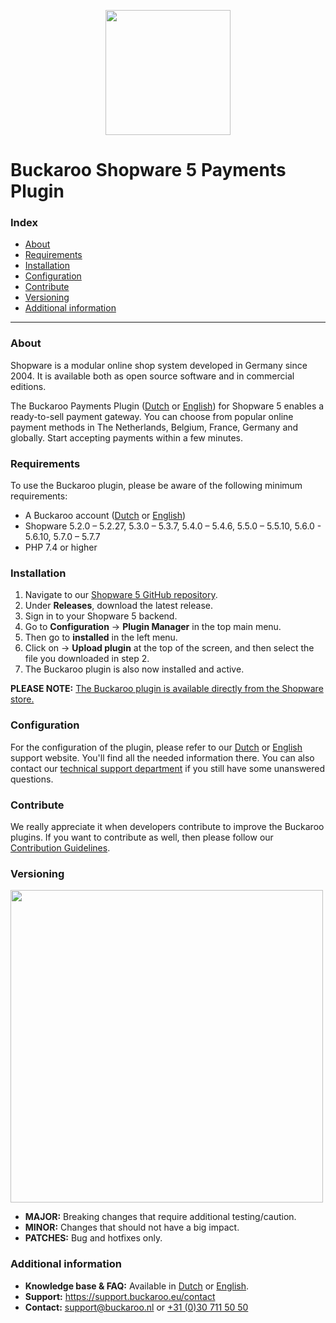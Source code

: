 <p align="center">
  <img src="https://www.buckaroo.nl/media/3475/shopware5_icon.png" width="200px" position="center">
</p>

# Buckaroo Shopware 5 Payments Plugin

### Index
- [About](#about)
- [Requirements](#requirements)
- [Installation](#installation)
- [Configuration](#configuration)
- [Contribute](#contribute)
- [Versioning](#versioning)
- [Additional information](#additional-information)
---

### About

Shopware is a modular online shop system developed in Germany since 2004. It is available both as open source software and in commercial editions.

The Buckaroo Payments Plugin ([Dutch](https://support.buckaroo.nl/categorieen/plugins/shopware-5) or [English](https://support.buckaroo.eu/categories/plugins/shopware-5)) for Shopware 5 enables a ready-to-sell payment gateway. You can choose from popular online payment methods in The Netherlands, Belgium, France, Germany and globally.
Start accepting payments within a few minutes.

### Requirements

To use the Buckaroo plugin, please be aware of the following minimum requirements:
- A Buckaroo account ([Dutch](https://www.buckaroo.nl/start) or [English](https://www.buckaroo.eu/solutions/request-form))
- Shopware 5.2.0 – 5.2.27, 5.3.0 – 5.3.7, 5.4.0 – 5.4.6, 5.5.0 – 5.5.10, 5.6.0 - 5.6.10, 5.7.0 – 5.7.7
- PHP 7.4 or higher

### Installation

1.  Navigate to our  [Shopware 5 GitHub repository](https://github.com/buckaroo-it/Shopware_5).
2.  Under  **Releases**, download the latest release.
3.  Sign in to your Shopware 5 backend.
4.  Go to  **Configuration**  →  **Plugin Manager**  in the top main menu.
5.  Then go to  **installed**  in the left menu.
6.  Click on →  **Upload plugin**  at the top of the screen, and then select the file you downloaded in step 2.
7.  The Buckaroo plugin is also now installed and active.

**PLEASE NOTE:** [The Buckaroo plugin is available directly from the Shopware store.](https://store.shopware.com/en/bucka93323165700f/buckaroo-payments-shopware-6.html)

### Configuration

For the configuration of the plugin, please refer to our [Dutch](https://support.buckaroo.nl/categorieen/plugins/shopware-5) or [English](https://support.buckaroo.eu/categories/plugins/shopware-5) support website. You'll find all the needed information there.
You can also contact our [technical support department](mailto:support@buckaroo.nl) if you still have some unanswered questions.

### Contribute

We really appreciate it when developers contribute to improve the Buckaroo plugins.
If you want to contribute as well, then please follow our [Contribution Guidelines](CONTRIBUTING.md).

### Versioning 
<p align="left">
  <img src="https://www.buckaroo.nl/media/3484/shopware5_versioning.png" width="500px" position="center">
</p>

- **MAJOR:** Breaking changes that require additional testing/caution.
- **MINOR:** Changes that should not have a big impact.
- **PATCHES:** Bug and hotfixes only.

### Additional information
- **Knowledge base & FAQ:** Available in [Dutch](https://support.buckaroo.nl/categorieen/plugins/shopware-5) or [English](https://support.buckaroo.eu/categories/plugins/shopware-5).
- **Support:** https://support.buckaroo.eu/contact
- **Contact:** [support@buckaroo.nl](mailto:support@buckaroo.nl) or [+31 (0)30 711 50 50](tel:+310307115050)
